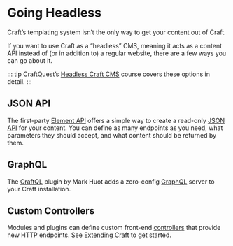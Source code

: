 # Going Headless

Craft’s templating system isn’t the only way to get your content out of Craft.

If you want to use Craft as a “headless” CMS, meaning it acts as a content API instead of (or in addition to) a regular website, there are a few ways you can go about it.

::: tip
CraftQuest’s [Headless Craft CMS](https://craftquest.io/courses/headless-craft) course covers these options in detail.
:::

## JSON API

The first-party [Element API](https://github.com/craftcms/element-api) offers a simple way to create a read-only [JSON API](http://jsonapi.org/) for your content. You can define as many endpoints as you need, what parameters they should accept, and what content should be returned by them.

## GraphQL

The [CraftQL](https://github.com/markhuot/craftql) plugin by Mark Huot adds a zero-config [GraphQL](https://graphql.org/) server to your Craft installation. 

## Custom Controllers

Modules and plugins can define custom front-end [controllers](https://www.yiiframework.com/doc/guide/2.0/en/structure-controllers)  that provide new HTTP endpoints. See [Extending Craft](../extend/README.md) to get started.
